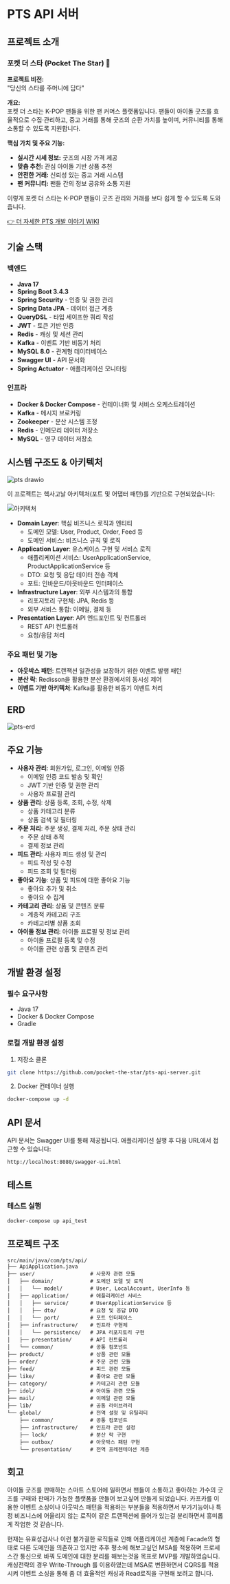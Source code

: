 # PTS API 서버

## 프로젝트 소개

### 포켓 더 스타 (Pocket The Star) 🌟

**프로젝트 비전:**  
"당신의 스타를 주머니에 담다"

**개요:**  
포켓 더 스타는 K-POP 팬들을 위한 팬 커머스 플랫폼입니다. 팬들이 아이돌 굿즈를 효율적으로 수집·관리하고, 중고 거래를 통해 굿즈의 순환 가치를 높이며, 커뮤니티를 통해 소통할 수 있도록 지원합니다.

**핵심 가치 및 주요 기능:**  
- **실시간 시세 정보:** 굿즈의 시장 가격 제공  
- **맞춤 추천:** 관심 아이돌 기반 상품 추천  
- **안전한 거래:** 신뢰성 있는 중고 거래 시스템  
- **팬 커뮤니티:** 팬들 간의 정보 공유와 소통 지원

이렇게 포켓 더 스타는 K-POP 팬들이 굿즈 관리와 거래를 보다 쉽게 할 수 있도록 도와줍니다.

[👉 더 자세한 PTS 개발 이야기 WIKI](https://github.com/pocket-the-star/pts-api-server/wiki)

## 기술 스택

### 백엔드
- **Java 17**
- **Spring Boot 3.4.3**
- **Spring Security** - 인증 및 권한 관리
- **Spring Data JPA** - 데이터 접근 계층
- **QueryDSL** - 타입 세이프한 쿼리 작성
- **JWT** - 토큰 기반 인증
- **Redis** - 캐싱 및 세션 관리
- **Kafka** - 이벤트 기반 비동기 처리
- **MySQL 8.0** - 관계형 데이터베이스
- **Swagger UI** - API 문서화
- **Spring Actuator** - 애플리케이션 모니터링

### 인프라
- **Docker & Docker Compose** - 컨테이너화 및 서비스 오케스트레이션
- **Kafka** - 메시지 브로커링
- **Zookeeper** - 분산 시스템 조정
- **Redis** - 인메모리 데이터 저장소
- **MySQL** - 영구 데이터 저장소

## 시스템 구조도 & 아키텍처


![pts drawio](https://github.com/user-attachments/assets/79dcfede-d483-4c0a-99c7-e4420199b35c)


이 프로젝트는 헥사고날 아키텍처(포트 및 어댑터 패턴)를 기반으로 구현되었습니다:

![아키텍처](https://github.com/user-attachments/assets/5012decf-2d8e-4e72-a5fa-d82c75d30c62)


- **Domain Layer**: 핵심 비즈니스 로직과 엔티티
  - 도메인 모델: User, Product, Order, Feed 등
  - 도메인 서비스: 비즈니스 규칙 및 로직
- **Application Layer**: 유스케이스 구현 및 서비스 로직
  - 애플리케이션 서비스: UserApplicationService, ProductApplicationService 등
  - DTO: 요청 및 응답 데이터 전송 객체
  - 포트: 인바운드/아웃바운드 인터페이스
- **Infrastructure Layer**: 외부 시스템과의 통합
  - 리포지토리 구현체: JPA, Redis 등
  - 외부 서비스 통합: 이메일, 결제 등
- **Presentation Layer**: API 엔드포인트 및 컨트롤러
  - REST API 컨트롤러
  - 요청/응답 처리

### 주요 패턴 및 기능

- **아웃박스 패턴**: 트랜잭션 일관성을 보장하기 위한 이벤트 발행 패턴
- **분산 락**: Redisson을 활용한 분산 환경에서의 동시성 제어
- **이벤트 기반 아키텍처**: Kafka를 활용한 비동기 이벤트 처리

## ERD
![pts-erd](https://github.com/user-attachments/assets/2c431f29-cf75-4a50-a23f-67b5acc780c9)


## 주요 기능

- **사용자 관리**: 회원가입, 로그인, 이메일 인증
  - 이메일 인증 코드 발송 및 확인
  - JWT 기반 인증 및 권한 관리
  - 사용자 프로필 관리
- **상품 관리**: 상품 등록, 조회, 수정, 삭제
  - 상품 카테고리 분류
  - 상품 검색 및 필터링
- **주문 처리**: 주문 생성, 결제 처리, 주문 상태 관리
  - 주문 상태 추적
  - 결제 정보 관리
- **피드 관리**: 사용자 피드 생성 및 관리
  - 피드 작성 및 수정
  - 피드 조회 및 필터링
- **좋아요 기능**: 상품 및 피드에 대한 좋아요 기능
  - 좋아요 추가 및 취소
  - 좋아요 수 집계
- **카테고리 관리**: 상품 및 콘텐츠 분류
  - 계층적 카테고리 구조
  - 카테고리별 상품 조회
- **아이돌 정보 관리**: 아이돌 프로필 및 정보 관리
  - 아이돌 프로필 등록 및 수정
  - 아이돌 관련 상품 및 콘텐츠 관리

## 개발 환경 설정

### 필수 요구사항
- Java 17
- Docker & Docker Compose
- Gradle

### 로컬 개발 환경 설정
1. 저장소 클론
```bash
git clone https://github.com/pocket-the-star/pts-api-server.git
```

2. Docker 컨테이너 실행
```bash
docker-compose up -d
```

## API 문서

API 문서는 Swagger UI를 통해 제공됩니다. 애플리케이션 실행 후 다음 URL에서 접근할 수 있습니다:
```
http://localhost:8080/swagger-ui.html
```

## 테스트

### 테스트 실행
```bash
docker-compose up api_test
```

## 프로젝트 구조

```
src/main/java/com/pts/api/
├── ApiApplication.java
├── user/                  # 사용자 관련 모듈
│   ├── domain/            # 도메인 모델 및 로직
│   │   └── model/         # User, LocalAccount, UserInfo 등
│   ├── application/       # 애플리케이션 서비스
│   │   ├── service/       # UserApplicationService 등
│   │   ├── dto/           # 요청 및 응답 DTO
│   │   └── port/          # 포트 인터페이스
│   ├── infrastructure/    # 인프라 구현체
│   │   └── persistence/   # JPA 리포지토리 구현
│   ├── presentation/      # API 컨트롤러
│   └── common/            # 공통 컴포넌트
├── product/               # 상품 관련 모듈
├── order/                 # 주문 관련 모듈
├── feed/                  # 피드 관련 모듈
├── like/                  # 좋아요 관련 모듈
├── category/              # 카테고리 관련 모듈
├── idol/                  # 아이돌 관련 모듈
├── mail/                  # 이메일 관련 모듈
├── lib/                   # 공통 라이브러리
└── global/                # 전역 설정 및 유틸리티
    ├── common/            # 공통 컴포넌트
    ├── infrastructure/    # 인프라 관련 설정
    ├── lock/              # 분산 락 구현
    ├── outbox/            # 아웃박스 패턴 구현
    └── presentation/      # 전역 프레젠테이션 계층
```

## 회고
아이돌 굿즈를 판매하는 스마트 스토어에 일하면서 팬들이 소통하고 좋아하는 가수의 굿즈를 구매와 판매가 가능한 플랫폼을 만들어 보고싶어 만들게 되었습니다.
카프카를 이용한 이벤트 소싱이나 아웃박스 패턴을 적용하는 부분들을 적용하면서 부가기능이나 특정 비즈니스에 어울리지 않는 로직이 같은 트랜잭션에 들어가 있는걸
분리하면서 흥미롭게 작업한 것 같습니다. 

현재는 유효성검사나 이런 불가결한 로직들로 인해 어플리케이션 계층에 Facade의 형태로 다른 도메인을 의존하고 있지만
추후 평소에 해보고싶던 MSA를 적용하며 프로세스간 통신으로 바꿔 도메인에 대한 분리를 해보는것을 목표로 MVP를 개발하였습니다.
캐싱전략의 경우 Write-Through 를 이용하였는데 MSA로 변환하면서 CQRS를 적용시켜 이벤트 소싱을 통해 좀 더 효율적인 캐싱과 Read로직을 구현해 보려고 합니다.
